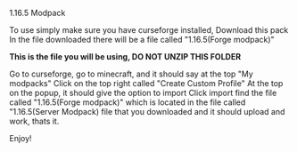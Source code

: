 1.16.5 Modpack

To use simply make sure you have curseforge installed, Download this pack
In the file downloaded there will be a file called "1.16.5(Forge modpack)"


**This is the file you will be using,  DO NOT UNZIP THIS FOLDER**


Go to curseforge, go to minecraft, and it should say at the top "My modpacks"
Click on the top right called "Create Custom Profile"
At the top on the popup, it should give the option to import
Click import find the file called "1.16.5(Forge modpack)" which is located in the file called "1.16.5(Server Modpack) file that you downloaded and it should upload and work, thats it.

Enjoy!